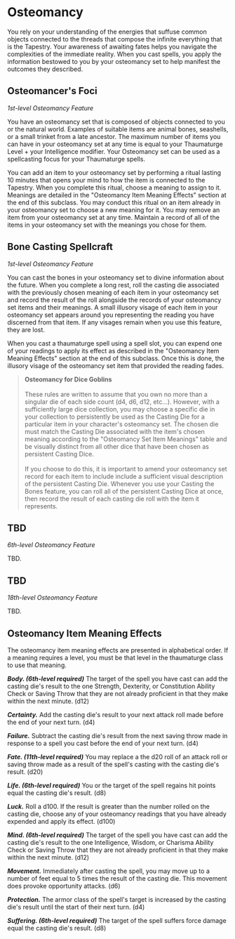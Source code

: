 # Osteomancy

You rely on your understanding of the energies that suffuse common objects connected to the threads that compose the infinite everything that is the Tapestry. Your awareness of awaiting fates helps you navigate the complexities of the immediate reality. When you cast spells, you apply the information bestowed to you by your osteomancy set to help manifest the outcomes they described.

## Osteomancer's Foci
*1st-level Osteomancy Feature*

You have an osteomancy set that is composed of objects connected to you or the natural world. Examples of suitable items are animal bones, seashells, or a small trinket from a late ancestor. The maximum number of items you can have in your osteomancy set at any time is equal to your Thaumaturge Level + your Intelligence modifier. Your Osteomancy set can be used as a spellcasting focus for your Thaumaturge spells.

You can add an item to your osteomancy set by performing a ritual lasting 10 minutes that opens your mind to how the item is connected to the Tapestry. When you complete this ritual, choose a meaning to assign to it. Meanings are detailed in the "Osteomancy Item Meaning Effects" section at the end of this subclass. You may conduct this ritual on an item already in your osteomancy set to choose a new meaning for it. You may remove an item from your osteomancy set at any time. Maintain a record of all of the items in your osteomancy set with the meanings you chose for them.

## Bone Casting Spellcraft
*1st-level Osteomancy Feature*

You can cast the bones in your osteomancy set to divine information about the future. When you complete a long rest, roll the casting die associated with the previously chosen meaning of each item in your osteomancy set and record the result of the roll alongside the records of your osteomancy set items and their meanings. A small illusory visage of each item in your osteomancy set appears around you representing the reading you have discerned from that item. If any visages remain when you use this feature, they are lost.

When you cast a thaumaturge spell using a spell slot, you can expend one of your readings to apply its effect as described in the "Osteomancy Item Meaning Effects" section at the end of this subclass. Once this is done, the illusory visage of the osteomancy set item that provided the reading fades.

>**Osteomancy for Dice Goblins**\
>\
>These rules are written to assume that you own no more than a singular die of each side count (d4, d6, d12, etc...). However, with a sufficiently large dice collection, you may choose a specific die in your collection to persistently be used as the Casting Die for a particular item in your character's osteomancy set. The chosen die must match the Casting Die associated with the item's chosen meaning according to the "Osteomancy Set Item Meanings" table and be visually distinct from all other dice that have been chosen as persistent Casting Dice.\
>\
>If you choose to do this, it is important to amend your osteomancy set record for each item to include include a sufficient visual description of the persistent Casting Die. Whenever you use your Casting the Bones feature, you can roll all of the persistent Casting Dice at once, then record the result of each casting die roll with the item it represents.

## TBD
*6th-level Osteomancy Feature*

TBD.

## TBD
*18th-level Osteomancy Feature*

TBD.

## Osteomancy Item Meaning Effects

The osteomancy item meaning effects are presented in alphabetical order. If a meaning requires a level, you must be that level in the thaumaturge class to use that meaning.

  _**Body. (6th-level required)**_ The target of the spell you have cast can add the casting die's result to the one Strength, Dexterity, or Constitution Ability Check or Saving Throw that they are not already proficient in that they make within the next minute. (d12)

  _**Certainty.**_ Add the casting die's result to your next attack roll made before the end of your next turn. (d4)

  _**Failure.**_ Subtract the casting die's result from the next saving throw made in response to a spell you cast before the end of your next turn. (d4)

  _**Fate. (11th-level required)**_ You may replace a the d20 roll of an attack roll or saving throw made as a result of the spell's casting with the casting die's result. (d20)

  _**Life. (6th-level required)**_ You or the target of the spell regains hit points equal the casting die's result. (d8)

  _**Luck.**_ Roll a d100. If the result is greater than the number rolled on the casting die, choose any of your osteomancy readings that you have already expended and apply its effect. (d100)

  _**Mind. (6th-level required)**_ The target of the spell you have cast can add the casting die's result to the one Intelligence, Wisdom, or Charisma Ability Check or Saving Throw that they are not already proficient in that they make within the next minute. (d12)

  _**Movement.**_ Immediately after casting the spell, you may move up to a number of feet equal to 5 times the result of the casting die. This movement does provoke opportunity attacks. (d6)

  _**Protection.**_ The armor class of the spell's target is increased by the casting die's result until the start of their next turn. (d4)

  _**Suffering. (6th-level required)**_ The target of the spell suffers force damage equal the casting die's result. (d8)